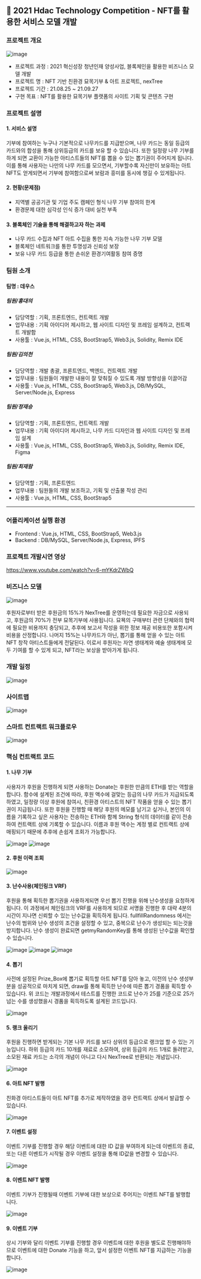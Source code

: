 ## 🔗 2021 Hdac Technology Competition - NFT를 활용한 서비스 모델 개발

### 프로젝트 개요

![image](https://user-images.githubusercontent.com/43264739/143892863-55c20310-d507-4cfe-84be-9ecb6f3b57e8.png)

+ 프로젝트 과정 : 2021 혁신성장 청년인재 양성사업, 블록체인을 활용한 비즈니스 모델 개발
+ 프로젝트 명 : NFT 기반 친환경 묘목기부 & 아트 프로젝트, nexTree
+ 프로젝트 기간 : 21.08.25 ~ 21.09.27
+ 구현 목표 :
NFT를 활용한 묘목기부 플랫폼의 사이트 기획 및 콘텐츠 구현
### 프로젝트 설명
#### 1. 서비스 설명
기부에 참여하는 누구나 기본적으로 나무카드를 지급받으며, 나무 카드는 동일 등급의 카드와의 합성을 통해 상위등급의 카드를 보유 할 수 있습니다. 또한 일정량 나무 기부를 하게 되면 교환이 가능한 아티스트들의 NFT를 뽑을 수 있는 뽑기권이 주어지게 됩니다. 이를 통해 사용자는 나만의 나무 카드를 모으면서, 기부할수록 자신만이 보유하는 아트 NFT도 얻게되면서 기부에 참여함으로써 보람과 흥미를 동시에 챙길 수 있게됩니다.

#### 2. 현황(문제점)
- 지역별 공공기관 및 기업 주도 캠페인 형식 나무 기부 참여의 한계
- 환경문제 대한 심각성 인식 증가 대비 실천 부족

#### 3. 블록체인 기술을 통해 해결하고자 하는 과제
- 나무 카드 수집과 NFT 아트 수집을 통한 지속 가능한 나무 기부 모델
- 블록체인 네트워크를 통한 투명성과 신뢰성 보장
- 보유 나무 카드 등급을 통한 손쉬운 환경기여활동 참여 증명


### 팀원 소개
#### 팀명 : 데우스

##### 팀원/홍대의
+ 담당역할 : 기획, 프론트엔드, 컨트랙트 개발
+ 업무내용 : 기획 아이디어 제시하고, 웹 사이트 디자인 및 프레임 설계하고, 컨트랙트 개발함
+ 사용툴 : Vue.js, HTML, CSS, BootStrap5, Web3.js, Solidity, Remix IDE 
##### 팀원/김의천
+ 담당역할 : 개발 총괄, 프론트엔드, 백엔드, 컨트랙트 개발
+ 업무내용 : 팀원들이 개발한 내용이 잘 맞춰질 수 있도록 개발 방향성을 이끌어감
+ 사용툴 : Vue.js, HTML, CSS, BootStrap5, Web3.js, DB/MySQL, Server/Node.js, Express
##### 팀원/정재승
+ 담당역할 : 기획, 프론트엔드, 컨트랙트 개발
+ 업무내용 : 기획 아이디어 제시하고, 나무 카드 디자인과 웹 사이트 디자인 및 프레임 설계
+ 사용툴 : Vue.js, HTML, CSS, BootStrap5, Web3.js, Solidity, Remix IDE, Figma
##### 팀원/최재람
+ 담당역할 : 기획, 프론트엔드
+ 업무내용 : 팀원들의 개발 보조하고, 기획 및 산출물 작성 관리
+ 사용툴 : Vue.js, HTML, CSS, BootStrap5

---------------------

### 어플리케이션 실행 환경 
- Frontend : Vue.js, HTML, CSS, BootStrap5, Web3.js
- Backend : DB/MySQL, Server/Node.js, Express, IPFS

### 프로젝트 개발시연 영상
https://www.youtube.com/watch?v=6-mYKdrZWbQ

### 비즈니스 모델

![image](https://user-images.githubusercontent.com/43264739/143893050-6b3a6051-9d9b-47c5-ab8c-4f584bb78cf6.png)

후원자로부터 받은 후원금의 15%가 NexTree를 운영하는데 필요한 자금으로 사용되고, 후원금의 70%가 전부 묘목기부에 사용됩니다. 묘묙의 구매부터 관련 단체와의 협력에 필요한 비용까지 충당되고, 추후에 보고서 작성을 위한 정보 재공 비용또한 포함시켜 비용을 산정합니다. 나머지 15%는 나무카드가 아닌, 뽑기를 통해 얻을 수 있는 아트 NFT 창작 아티스트들에게 전달된다. 이로서 후원자는 자연 생태계와 예술 생태계에 모두 기여를 할 수 있게 되고, NFT라는 보상을 받아가게 됩니다.

### 개발 일정

![image](https://user-images.githubusercontent.com/43264739/143894286-c5790549-185c-460e-bd6b-77e412dc30fc.png)

### 사이트맵

![image](https://user-images.githubusercontent.com/43264739/143894373-b5f9ddbb-119b-47b9-a85e-dd2e9381c452.png)

### 스마트 컨트랙트 워크플로우

![image](https://user-images.githubusercontent.com/43264739/143894459-ad44782c-181a-400c-a9a6-21bd7c4094af.png)

### 핵심 컨트랙트 코드

#### 1. 나무 기부
사용자가 후원을 진행하게 되면 사용하는 Donate는 후원한 만큼의 ETH를 받는 역할을 합니다.
함수에 설계된 조건에 따라, 후원 액수에 걸맞는 등급의 나무 카드가 지급되도록 하였고, 일정량 이상 후원에 참여시, 친환경 아티스트의 NFT 작품을 얻을 수 있는 뽑기권이 지급됩니다. 또한 후원을 진행할 때 해당 후원의 메모를 남기고 싶거나, 본인의 이름을 기록하고 싶은 사용자는 전송하는 ETH와 함께 String 형식의 데이터를 같이 전송하여 컨트랙트 상에 기록할 수 있습니다. 이름과 후원 액수는 계정 별로 컨트랙트 상에 매핑되기 때문에 추후에 손쉽게 조회가 가능합니다.  

![image](https://user-images.githubusercontent.com/43264739/143894702-e0890062-3b95-4f1c-9aaa-77e2597b62fa.png)
![image](https://user-images.githubusercontent.com/43264739/143894740-06e06f03-3d2c-4c61-b7b7-d959310ea1fb.png)

#### 2.	후원 이력 조회

![image](https://user-images.githubusercontent.com/43264739/143894832-c900671b-f1a3-4541-b1c0-b1f517aeb652.png)

#### 3. 난수사용(체인링크 VRF)
후원을 통해 획득한 뽑기권을 사용하게되면 우선 뽑기 진행을 위해 난수생성을 요청하게 됩니다. 이 과정에서 체인링크의 VRF를 사용하게 되므로 서명을 진행한 후 대략 4분의 시간이 지나면 신뢰할 수 있는 난수값을 획득하게 됩니다. fullfillRandomness 에서는 난수의 범위와 난수 생성의 조건을 설정할 수 있고, 중복으로 난수가 생성되는 되는것을 방지합니다. 난수 생성이 완료되면 getmyRandomKey를 통해 생성된 난수값을 확인할 수 있습니다.

![image](https://user-images.githubusercontent.com/43264739/143895030-72ed4c6d-796f-4fff-9f6d-53267fbc3f18.png)
![image](https://user-images.githubusercontent.com/43264739/143895068-98e49691-9da1-449b-a158-f51f4127742f.png)
![image](https://user-images.githubusercontent.com/43264739/143895145-cf4de69a-025f-4b60-bfb8-ecc31b91853f.png)

#### 4. 뽑기
사전에 설정된 Prize_Box에 뽑기로 획득할 아트 NFT를 담아 놓고, 이전의 난수 생성부분을 성공적으로 마치게 되면, draw를 통해 획득한 난수에 따른 뽑기 경품을 획득할 수 있습니다. 위 코드는 개발과정에서 테스트를 진행한 코드로 난수가 25를 기준으로 25가 넘는 수를 생성했을시 경품을 획득하도록 설계된 코드입니다.

![image](https://user-images.githubusercontent.com/43264739/143895305-dd8dcb3b-7714-41b8-ac9f-d92d9e7fa804.png)

#### 5. 랭크 올리기
후원을 진행하면 받게되는 기본 나무 카드를 보다 상위의 등급으로 랭크업 할 수 있는 기능입니다. 하위 등급의 카드 10개를 재료로 소모하여, 상위 등급의 카드 1개로 돌려받고, 소모된 재료 카드는 소각의 개념이 아니고 다시 NexTree로 반환되는 개념입니다.

![image](https://user-images.githubusercontent.com/43264739/143895392-b3c6233f-6f78-4de8-a3b5-bbe6b3361620.png)

#### 6. 아트 NFT 발행
친화경 아티스트들이 아트 NFT를 추가로 제작하였을 경우 컨트랙트 상에서 발급할 수 있습니다.

![image](https://user-images.githubusercontent.com/43264739/143895487-4b0560e7-0020-46ac-b33d-8df44f653b53.png)

#### 7. 이벤트 설정
이벤트 기부를 진행할 경우 해당 이벤트에 대한 ID 값을 부여하게 되는데 이벤트의 종료, 또는 다른 이벤트가 시작될 경우 이벤트 설정을 통해 ID값을 변경할 수 있습니다.

![image](https://user-images.githubusercontent.com/43264739/143895577-dc21b354-1301-449b-9d97-fc7ad5286697.png)

#### 8. 이벤트 NFT 발행
이벤트 기부가 진행될때 이벤트 기부에 대한 보상으로 주어지는 이벤트 NFT를 발행합니다.

![image](https://user-images.githubusercontent.com/43264739/143895675-f4123b26-ff4d-40d8-9d9c-3b624d8ee4f7.png)

#### 9. 이벤트 기부
상시 기부와 달리 이벤트 기부를 진행할 경우 이벤트에 대한 후원을 별도로 진행해야하므로 이벤트에 대한 Donate 기능을 하고, 앞서 설정한 이벤트 NFT를 지급하는 기능을 합니다.

![image](https://user-images.githubusercontent.com/43264739/143895744-1592b5db-e383-4bbb-95cf-74901690e3ed.png)



